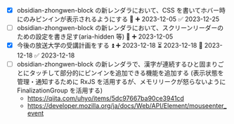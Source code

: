 - [x] obsidian-zhongwen-block の新レンダラにおいて、CSS を書いてホバー時にのみピンインが表示されるようにする 🔽 ➕ 2023-12-05 ✅ 2023-12-25
- [ ] obsidian-zhongwen-block の新レンダラにおいて、スクリーンリーダーのための設定を書き足す(aria-hidden 等) 🔽 ➕ 2023-12-05 
- [x] 今後の放送大学の受講計画をする ⏫ ➕ 2023-12-18 ⏳ 2023-12-18 📅 2023-12-18 ✅ 2023-12-18
- [ ] obsidian-zhongwen-block の新レンダラで、漢字が連続するひと固まりごとにタッチして部分的にピンインを追加できる機能を追加する (表示状態を管理・通知するために RxJS を活用するが、メモリリークが怒らないように FinalizationGroup を活用する)
	- https://qiita.com/uhyo/items/5dc97667ba90ce3941cd
	- https://developer.mozilla.org/ja/docs/Web/API/Element/mouseenter_event
